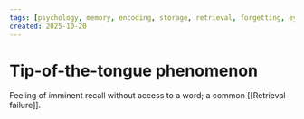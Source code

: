 ```yaml
---
tags: [psychology, memory, encoding, storage, retrieval, forgetting, eyewitness, amnesia, alzheimers, cte]
created: 2025-10-20
---
```

# Tip-of-the-tongue phenomenon

Feeling of imminent recall without access to a word; a common [[Retrieval failure]].
